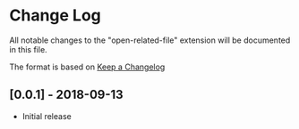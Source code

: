 # Change Log
All notable changes to the "open-related-file" extension will be documented in this file.

The format is based on [Keep a Changelog](https://keepachangelog.com/en/1.0.0/)

## [0.0.1] - 2018-09-13
- Initial release

